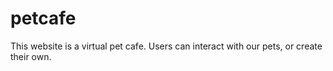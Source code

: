 # petcafe

This website is a virtual pet cafe.  Users can interact with our pets, or create their own.
